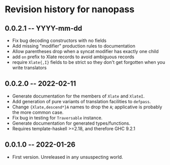 # Revision history for nanopass

## 0.0.2.1 -- YYYY-mm-dd

* Fix bug decoding constructors with no fields
* Add missing "modifier" production rules to documentation
* Allow parentheses drop when a syncat modifier has exactly one child
* add `on` prefix to Xlate records to avoid ambiguous records
* require `Xlate{,I}` fields to be strict so they don't get forgotten when you write translators

## 0.0.2.0 -- 2022-02-11

* Generate documentation for the members of `Xlate` and `XlateI`.
* Add generation of pure variants of translation facilities to `defpass`.
* Change `{Xlate,descend*}A` names to drop the `A`; applicative is probably the more common case.
* Fix bug in testing for `Traversable` instance.
* Generate documentation for generated types/functions.
* Requires template-haskell >=2.18, and therefore GHC 9.2.1

## 0.0.1.0 -- 2022-01-26

* First version. Unreleased in any unsuspecting world.
